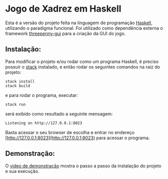 # Jogo de Xadrez em Haskell
Esta é a versão do projeto feita na linguagem de programação [Haskell](https://www.haskell.org/), utilizando o paradigma funcional.
Foi utilizado como dependência externa o framework [threepenny-gui](https://github.com/HeinrichApfelmus/threepenny-gui) para a criação da GUI do jogo.
## Instalação:
Para modificar o projeto e/ou rodar como um programa Haskell, é preciso possuir o [stack](https://docs.haskellstack.org/en/stable/README/) instalado, e então rodar os seguintes comandos na raiz do projeto:
```stack
stack install
stack build
```
e para rodar o programa, executar:
``` stack
stack run
```
será exibido como resultado a seguinte mensagem:
``` terminal
Listening on http://127.0.0.1:8023
```
Basta acessar o seu browser de escolha e entrar no endereço [http://127.0.0.1:8023](http://127.0.0.1:8023) para acessar o programa.
## Demonstração:
O [video de demonstração](https://youtu.be/cVB-Tu0tlIE) mostra o passo a passo da instalação do projeto e sua execução.
